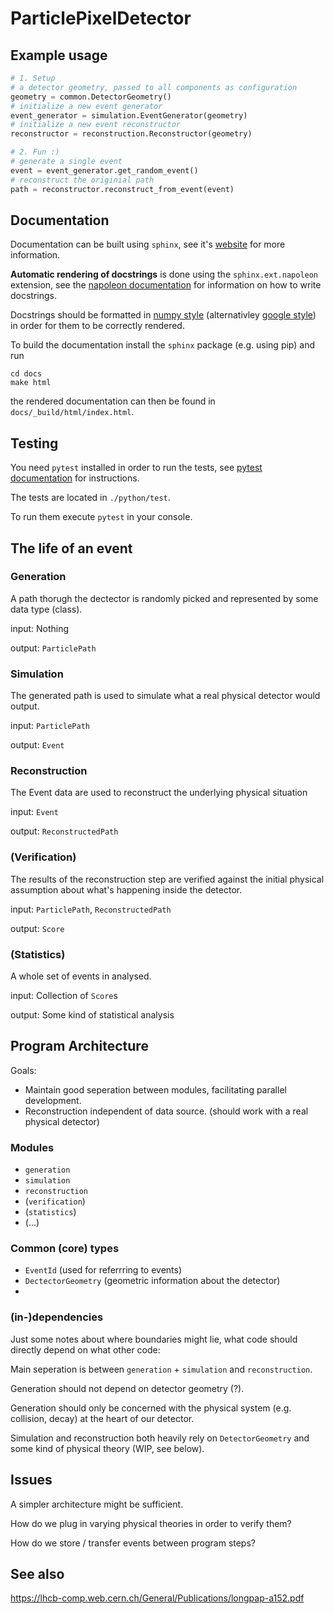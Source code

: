 # ParticlePixelDetector

## Example usage
```python
# 1. Setup
# a detector geometry, passed to all components as configuration
geometry = common.DetectorGeometry()
# initialize a new event generator
event_generator = simulation.EventGenerator(geometry)
# initialize a new event reconstructor
reconstructor = reconstruction.Reconstructor(geometry)

# 2. Fun :)
# generate a single event
event = event_generator.get_random_event()
# reconstruct the originial path
path = reconstructor.reconstruct_from_event(event)
```

## Documentation
Documentation can be built using `sphinx`, see it's [website](https://www.sphinx-doc.org/en/master/) for more information.

**Automatic rendering of docstrings** is done using the `sphinx.ext.napoleon` extension, see the [napoleon documentation](https://www.sphinx-doc.org/en/master/usage/extensions/napoleon.html) for information on how to write docstrings.

Docstrings should be formatted in [numpy style](https://sphinxcontrib-napoleon.readthedocs.io/en/latest/example_numpy.html) (alternativley [google style](https://sphinxcontrib-napoleon.readthedocs.io/en/latest/example_google.html)) in order for them to be correctly rendered.

To build the documentation install the `sphinx` package (e.g. using pip) and run
```
cd docs
make html
```
the rendered documentation can then be found in `docs/_build/html/index.html`.

## Testing
You need `pytest` installed in order to run the tests, see [pytest documentation](https://docs.pytest.org/en/stable/) for instructions.

The tests are located in `./python/test`.

To run them execute `pytest` in your console.

## The life of an event

### Generation
A path thorugh the dectector is randomly picked and represented by some data type (class).

input: Nothing

output: `ParticlePath`

### Simulation
The generated path is used to simulate what a real physical detector would output.

input: `ParticlePath`

output: `Event`

### Reconstruction
The Event data are used to reconstruct the underlying physical situation

input: `Event`

output: `ReconstructedPath`

### (Verification)
The results of the reconstruction step are verified against the initial physical assumption about what's happening inside the detector.

input: `ParticlePath`, `ReconstructedPath`

output: `Score`

### (Statistics)
A whole set of events in analysed.

input: Collection of `Score`s

output: Some kind of statistical analysis

## Program Architecture
Goals:
* Maintain good seperation between modules, facilitating parallel development.
* Reconstruction independent of data source. (should work with a real physical detector)

### Modules
* `generation`
* `simulation`
* `reconstruction`
* (`verification`)
* (`statistics`)
* (...)

### Common (core) types
* `EventId` (used for referrring to events)
* `DectectorGeometry` (geometric information about the detector)
* 

### (in-)dependencies
Just some notes about where boundaries might lie, what code should directly depend on what other code:

Main seperation is between `generation` + `simulation` and `reconstruction`.

Generation should not depend on detector geometry (?).

Generation should only be concerned with the physical system (e.g. collision, decay) at the heart of our detector.

Simulation and reconstruction both heavily rely on `DetectorGeometry` and some kind of physical theory (WIP, see below).

## Issues
A simpler architecture might be sufficient.

How do we plug in varying physical theories in order to verify them?

How do we store / transfer events between program steps?

## See also
<https://lhcb-comp.web.cern.ch/General/Publications/longpap-a152.pdf>